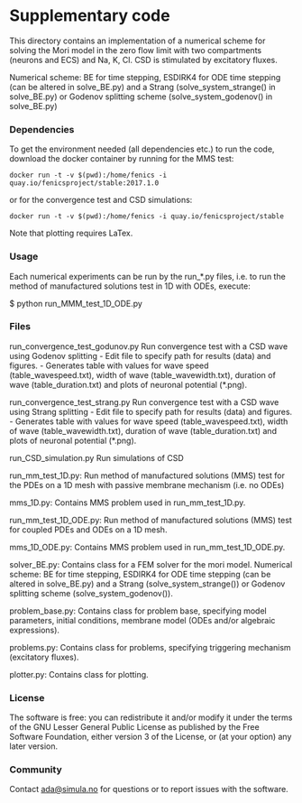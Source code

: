 # Supplementary code #

This directory contains an implementation of a numerical scheme for solving the
Mori model in the zero flow limit with two compartments (neurons and ECS) and
Na, K, Cl. CSD is stimulated by excitatory fluxes.

Numerical scheme: BE for time stepping, ESDIRK4 for ODE time stepping (can be
altered in solve_BE.py) and a Strang (solve_system_strange() in
solve_BE.py) or Godenov splitting scheme (solve_system_godenov()
in solve_BE.py)

### Dependencies ###

To get the environment needed (all dependencies etc.) to run the code, download
the docker container by running for the MMS test:

    docker run -t -v $(pwd):/home/fenics -i quay.io/fenicsproject/stable:2017.1.0

or for the convergence test and CSD simulations:

    docker run -t -v $(pwd):/home/fenics -i quay.io/fenicsproject/stable

Note that plotting requires LaTex.

### Usage ###

Each numerical experiments can be run by the run_*.py files, i.e. to run the
method of manufactured solutions test in 1D with ODEs, execute:

$ python run_MMM_test_1D_ODE.py

### Files ###

run_convergence_test_godunov.py
    Run convergence test with a CSD wave using Godenov splitting
    - Edit file to specify path for results (data) and figures.
    - Generates table with values for wave speed (table_wavespeed.txt), width
        of wave (table_wavewidth.txt), duration of wave (table_duration.txt) and
        plots of neuronal potential (*.png).

run_convergence_test_strang.py
    Run convergence test with a CSD wave using Strang splitting
    - Edit file to specify path for results (data) and figures.
    - Generates table with values for wave speed (table_wavespeed.txt), width
        of wave (table_wavewidth.txt), duration of wave (table_duration.txt) and
        plots of neuronal potential (*.png).

run_CSD_simulation.py
    Run simulations of CSD

run_mm_test_1D.py:
    Run method of manufactured solutions (MMS) test for the PDEs on a 1D mesh
    with passive membrane mechanism (i.e. no ODEs)

mms_1D.py:
    Contains MMS problem used in run_mm_test_1D.py.

run_mm_test_1D_ODE.py:
    Run method of manufactured solutions (MMS) test for coupled PDEs and ODEs
    on a 1D mesh.

mms_1D_ODE.py:
    Contains MMS problem used in run_mm_test_1D_ODE.py.

solver_BE.py:
    Contains class for a FEM solver for the mori model.  Numerical scheme: BE
    for time stepping, ESDIRK4 for ODE time stepping (can be altered in
    solve_BE.py) and a Strang (solve_system_strange()) or Godenov
    splitting scheme (solve_system_godenov()).

problem_base.py:
    Contains class for problem base, specifying model parameters, initial
    conditions, membrane model (ODEs and/or algebraic expressions).

problems.py:
    Contains class for problems, specifying triggering mechanism (excitatory
    fluxes).

plotter.py:
    Contains class for plotting.

### License ###

The software is free: you can redistribute it and/or modify it under the terms
of the GNU Lesser General Public License as published by the Free Software
Foundation, either version 3 of the License, or (at your option) any later
version.

### Community ###

Contact ada@simula.no for questions or to report issues with the software.
